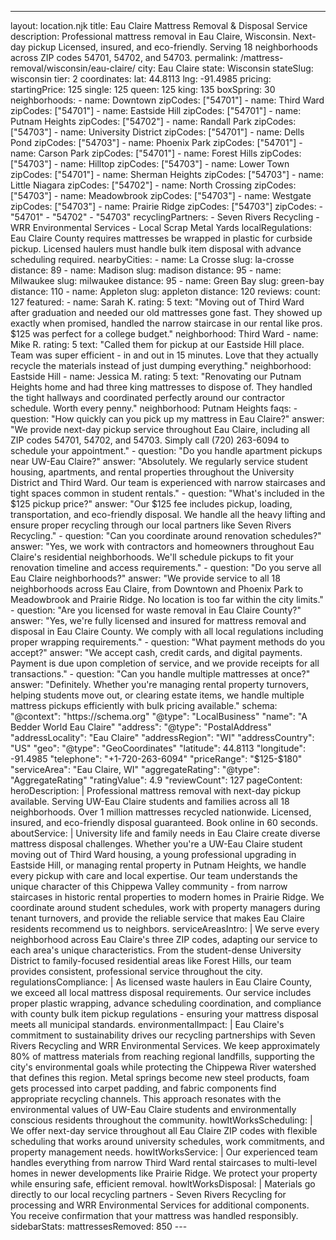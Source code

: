 ---
layout: location.njk
title: Eau Claire Mattress Removal & Disposal Service
description: Professional mattress removal in Eau Claire, Wisconsin. Next-day pickup Licensed, insured, and eco-friendly. Serving 18 neighborhoods across ZIP codes 54701, 54702, and 54703.
permalink: /mattress-removal/wisconsin/eau-claire/
city: Eau Claire state: Wisconsin stateSlug: wisconsin tier: 2 coordinates: lat: 44.8113 lng: -91.4985 pricing: startingPrice: 125 single: 125 queen: 125 king: 135 boxSpring: 30 neighborhoods: - name: Downtown zipCodes: ["54701"] - name: Third Ward zipCodes: ["54701"] - name: Eastside Hill zipCodes: ["54701"] - name: Putnam Heights zipCodes: ["54702"] - name: Randall Park zipCodes: ["54703"] - name: University District zipCodes: ["54701"] - name: Dells Pond zipCodes: ["54703"] - name: Phoenix Park zipCodes: ["54701"] - name: Carson Park zipCodes: ["54701"] - name: Forest Hills zipCodes: ["54703"] - name: Hilltop zipCodes: ["54703"] - name: Lower Town zipCodes: ["54701"] - name: Sherman Heights zipCodes: ["54703"] - name: Little Niagara zipCodes: ["54702"] - name: North Crossing zipCodes: ["54703"] - name: Meadowbrook zipCodes: ["54703"] - name: Westgate zipCodes: ["54703"] - name: Prairie Ridge zipCodes: ["54703"] zipCodes: - "54701" - "54702" - "54703" recyclingPartners: - Seven Rivers Recycling - WRR Environmental Services - Local Scrap Metal Yards localRegulations: Eau Claire County requires mattresses be wrapped in plastic for curbside pickup. Licensed haulers must handle bulk item disposal with advance scheduling required. nearbyCities: - name: La Crosse slug: la-crosse distance: 89 - name: Madison slug: madison distance: 95 - name: Milwaukee slug: milwaukee distance: 95 - name: Green Bay slug: green-bay distance: 110 - name: Appleton slug: appleton distance: 120 reviews: count: 127 featured: - name: Sarah K. rating: 5 text: "Moving out of Third Ward after graduation and needed our old mattresses gone fast. They showed up exactly when promised, handled the narrow staircase in our rental like pros. $125 was perfect for a college budget." neighborhood: Third Ward - name: Mike R. rating: 5 text: "Called them for pickup at our Eastside Hill place. Team was super efficient - in and out in 15 minutes. Love that they actually recycle the materials instead of just dumping everything." neighborhood: Eastside Hill - name: Jessica M. rating: 5 text: "Renovating our Putnam Heights home and had three king mattresses to dispose of. They handled the tight hallways and coordinated perfectly around our contractor schedule. Worth every penny." neighborhood: Putnam Heights faqs: - question: "How quickly can you pick up my mattress in Eau Claire?" answer: "We provide next-day pickup service throughout Eau Claire, including all ZIP codes 54701, 54702, and 54703. Simply call (720) 263-6094 to schedule your appointment." - question: "Do you handle apartment pickups near UW-Eau Claire?" answer: "Absolutely. We regularly service student housing, apartments, and rental properties throughout the University District and Third Ward. Our team is experienced with narrow staircases and tight spaces common in student rentals." - question: "What's included in the $125 pickup price?" answer: "Our $125 fee includes pickup, loading, transportation, and eco-friendly disposal. We handle all the heavy lifting and ensure proper recycling through our local partners like Seven Rivers Recycling." - question: "Can you coordinate around renovation schedules?" answer: "Yes, we work with contractors and homeowners throughout Eau Claire's residential neighborhoods. We'll schedule pickups to fit your renovation timeline and access requirements." - question: "Do you serve all Eau Claire neighborhoods?" answer: "We provide service to all 18 neighborhoods across Eau Claire, from Downtown and Phoenix Park to Meadowbrook and Prairie Ridge. No location is too far within the city limits." - question: "Are you licensed for waste removal in Eau Claire County?" answer: "Yes, we're fully licensed and insured for mattress removal and disposal in Eau Claire County. We comply with all local regulations including proper wrapping requirements." - question: "What payment methods do you accept?" answer: "We accept cash, credit cards, and digital payments. Payment is due upon completion of service, and we provide receipts for all transactions." - question: "Can you handle multiple mattresses at once?" answer: "Definitely. Whether you're managing rental property turnovers, helping students move out, or clearing estate items, we handle multiple mattress pickups efficiently with bulk pricing available." schema: "@context": "https://schema.org" "@type": "LocalBusiness" "name": "A Bedder World Eau Claire" "address": "@type": "PostalAddress" "addressLocality": "Eau Claire" "addressRegion": "WI" "addressCountry": "US" "geo": "@type": "GeoCoordinates" "latitude": 44.8113 "longitude": -91.4985 "telephone": "+1-720-263-6094" "priceRange": "$125-$180" "serviceArea": "Eau Claire, WI" "aggregateRating": "@type": "AggregateRating" "ratingValue": 4.9 "reviewCount": 127 pageContent: heroDescription: | Professional mattress removal with next-day pickup available. Serving UW-Eau Claire students and families across all 18 neighborhoods. Over 1 million mattresses recycled nationwide. Licensed, insured, and eco-friendly disposal guaranteed. Book online in 60 seconds. aboutService: | University life and family needs in Eau Claire create diverse mattress disposal challenges. Whether you're a UW-Eau Claire student moving out of Third Ward housing, a young professional upgrading in Eastside Hill, or managing rental property in Putnam Heights, we handle every pickup with care and local expertise. Our team understands the unique character of this Chippewa Valley community - from narrow staircases in historic rental properties to modern homes in Prairie Ridge. We coordinate around student schedules, work with property managers during tenant turnovers, and provide the reliable service that makes Eau Claire residents recommend us to neighbors. serviceAreasIntro: | We serve every neighborhood across Eau Claire's three ZIP codes, adapting our service to each area's unique characteristics. From the student-dense University District to family-focused residential areas like Forest Hills, our team provides consistent, professional service throughout the city. regulationsCompliance: | As licensed waste haulers in Eau Claire County, we exceed all local mattress disposal requirements. Our service includes proper plastic wrapping, advance scheduling coordination, and compliance with county bulk item pickup regulations - ensuring your mattress disposal meets all municipal standards. environmentalImpact: | Eau Claire's commitment to sustainability drives our recycling partnerships with Seven Rivers Recycling and WRR Environmental Services. We keep approximately 80% of mattress materials from reaching regional landfills, supporting the city's environmental goals while protecting the Chippewa River watershed that defines this region. Metal springs become new steel products, foam gets processed into carpet padding, and fabric components find appropriate recycling channels. This approach resonates with the environmental values of UW-Eau Claire students and environmentally conscious residents throughout the community. howItWorksScheduling: | We offer next-day service throughout all Eau Claire ZIP codes with flexible scheduling that works around university schedules, work commitments, and property management needs. howItWorksService: | Our experienced team handles everything from narrow Third Ward rental staircases to multi-level homes in newer developments like Prairie Ridge. We protect your property while ensuring safe, efficient removal. howItWorksDisposal: | Materials go directly to our local recycling partners - Seven Rivers Recycling for processing and WRR Environmental Services for additional components. You receive confirmation that your mattress was handled responsibly. sidebarStats: mattressesRemoved: 850 ---
